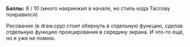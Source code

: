 **Баллы:** 8 / 10 (много накринжил в начале, но стиль кода Тассову понравился)

Рисование (в draw.cpp) стоит обернуть в отдельную функцию, сделав отдельную функцию проецирования в середину экрана. И что-то ещё, но я уже не помню.
